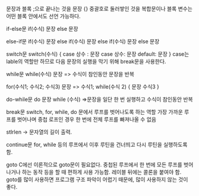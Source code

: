 문장과 블록
;으로 끝나는 것을 문장
{} 중괄호로 둘러쌓인 것을 복합문이나 블록
변수는 어떤 블록 안에서도 선언 가능하다.

if-else문
if(수식)
	문장
else
	문장

else-if문
if(수식)
	문장
else if(수식)
	문장
else if(수식)
	문장
else
	문장

switch문
switch(수식) {
	case 상수 : 문장
	case 상수: 문장
	default: 문장
}
case는 lable의 역할만 하므로 다음 문장의 실행을 막기 위해 break문을 사용한다.

while문
while(수식)
	문장
=> 수식이 참인동안 문장을 반복

for(수식1; 수식2; 수식3)
	문장
=>
수식1;
while(수식 2) {
	문장
	수식3
}

do-while문
do
	문장
while (수식)
=>문장을 일단 한 번 실행하고 수식이 참인동안 반복

break문
switch, for, while, do 문에서 루프를 벗어나도록 하는 역할
가장 가까운 루프를 벗어나며 중첩 로프인 경우 한 번에 전체 루프를 빠져나올 수 없음

stlrlen -> 문자열의 길이 출력.

continue문
for, while 등의 루프에서 이후 루틴을 건너띄고 다시 루틴을 실행하도록 함.

goto
C에선 이론적으로 goto문이 필요없다.
중첩된 루프에서 한 번에 모든 루프를 벗어나거나 하는 동작 등을 할 때 편하게 사용 가능함.
레이블 뒤에는 콜론을 붙여야 함.
goto를 많이 사용하면 프로그램 구조 파악이 어렵기 때문에, 많이 사용하지 않는 것이 좋다.

